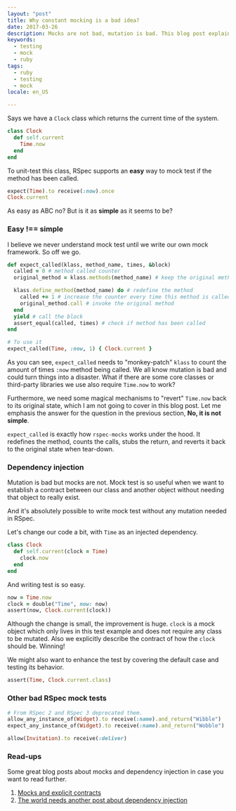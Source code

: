 ```yaml
---
layout: "post"
title: Why constant mocking is a bad idea?
date: 2017-03-26
description: Mocks are not bad, mutation is bad. This blog post explains why we should never mock constant in our tests.
keywords:
  - testing
  - mock
  - ruby
tags:
  - ruby
  - testing
  - mock
locale: en_US

---
```


Says we have a `Clock` class which returns the current time of the system.

```ruby
class Clock
  def self.current
    Time.now
  end
end
```

To unit-test this class, RSpec supports an **easy** way to mock test if the
method has been called.

```ruby
expect(Time).to receive(:now).once
Clock.current
```

As easy as ABC no?  But is it as **simple** as it seems to be?

### Easy !== simple

I believe we never understand mock test until we write our own mock framework.
So off we go.

```ruby
def expect_called(klass, method_name, times, &block)
  called = 0 # method called counter
  original_method = klass.methods(method_name) # keep the original method

  klass.define_method(method_name) do # redefine the method
    called += 1 # increase the counter every time this method is called
    original_method.call # invoke the original method
  end
  yield # call the block
  assert_equal(called, times) # check if method has been called
end

# To use it
expect_called(Time, :now, 1) { Clock.current }
```

As you can see, `expect_called` needs to "monkey-patch" `klass` to count the
amount of times `:now` method being called. We all know mutation is bad and
could turn things into a disaster. What if there are some core classes or
third-party libraries we use also require `Time.now` to work?

Furthermore, we need some magical mechanisms to "revert" `Time.now` back to its
original state, which I am not going to cover in this blog post. Let me emphasis
the answer for the question in the previous section, **No, it is not simple**.

`expect_called` is exactly how `rspec-mocks` works under the hood. It redefines
the method, counts the calls, stubs the return, and reverts it back to the
original state when tear-down.

### Dependency injection

Mutation is bad but mocks are not. Mock test is so useful when we want to establish
a contract between our class and another object without needing that object to really
exist.

And it's absolutely possible to write mock test without any mutation needed in
RSpec.

Let's change our code a bit, with `Time` as an injected dependency.

```ruby
class Clock
  def self.current(clock = Time)
    clock.now
  end
end
```

And writing test is so easy.

```ruby
now = Time.now
clock = double("Time", now: now)
assert(now, Clock.current(clock))
```

Although the change is small, the improvement is huge. `clock` is a mock object which
only lives in this test example and does not require any class to be mutated. Also
we explicitly describe the contract of how the `clock` should be. Winning!

We might also want to enhance the test by covering the default case and testing
its behavior.

```ruby
assert(Time, Clock.current.class)
```

### Other bad RSpec mock tests

```ruby
# From RSpec 2 and RSpec 3 deprecated them.
allow_any_instance_of(Widget).to receive(:name).and_return("Wibble")
expect_any_instance_of(Widget).to receive(:name).and_return("Wobble")

allow(Invitation).to receive(:deliver)
```

### Read-ups

Some great blog posts about mocks and dependency injection in case you
want to read further.

1. [Mocks and explicit contracts](http://blog.plataformatec.com.br/2015/10/mocks-and-explicit-contracts/)
2. [The world needs another post about dependency injection](http://solnic.eu/2013/12/17/the-world-needs-another-post-about-dependency-injection-in-ruby.html)
